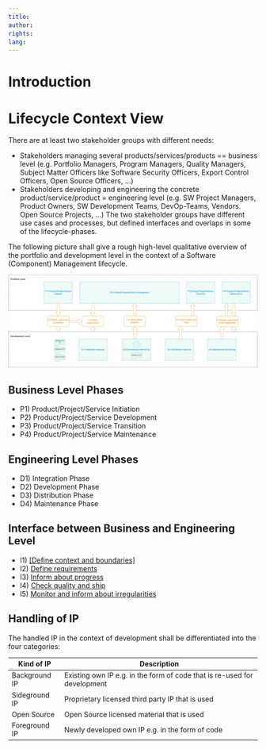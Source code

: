 ```yaml
---
title:
author:
rights:
lang:
---
```


# Introduction

# Lifecycle Context View
There are at least two stakeholder groups with different needs:

- Stakeholders managing several products/services/products == business level (e.g. Portfolio Managers, Program Managers, Quality Managers, Subject Matter Officers like Software Security Officers, Export Control Officers, Open Source Officers, ...)
- Stakeholders developing and engineering the concrete product/service/product = engineering level (e.g. SW Project Managers, Product Owners, SW Development Teams, DevOp-Teams, Vendors. Open Source Projects, ...)
The two stakeholder groups have different use cases and processes, but defined interfaces and overlaps in some of the lifecycle-phases.

The following picture shall give a rough high-level qualitative overview of the portfolio and development level in the context of a Software (Component) Management lifecycle.

![image](images/Level_phases_overview.png)

## Business Level Phases
- P1) Product/Project/Service Initiation
- P2) Product/Project/Service Development
- P3) Product/Project/Service Transition
- P4) Product/Project/Service Maintenance

## Engineering Level Phases
- D1) Integration Phase
- D2) Development Phase
- D3) Distribution Phase
- D4) Maintenance Phase

## Interface between Business and Engineering Level
- I1) [[Define context and boundaries]](alsca_interfaces_business_engineering.md#I1)
- I2) [Define requirements](alsca_interfaces_business_engineering.md#I2)
- I3) [Inform about progress](alsca_interfaces_business_engineering.md#I3)
- I4) [Check quality and ship](alsca_interfaces_business_engineering.md#I4)
- I5) [Monitor and inform about irregularities](alsca_interfaces_business_engineering.md#I5)

## Handling of IP

The handled IP in the context of development shall be differentiated into the four categories:

Kind of IP       | Description                             |
-----------------|-----------------------------------------|
Background IP    | Existing own IP e.g. in the form of code that is re-used for development |
Sideground IP    | Proprietary licensed third party IP that is used |
Open Source      | Open Source licensed material that is used |
Foreground IP    | Newly developed own IP e.g. in the form of code |